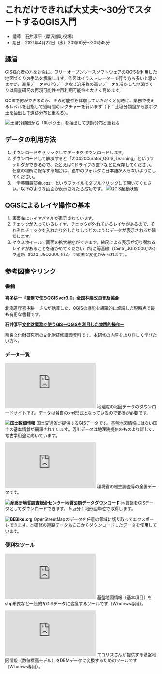 # これだけできれば大丈夫〜30分でスタートするQGIS入門

- 講師　石井淳平（厚沢部町役場）
- 期日　2021年4月22日（水）20時00分〜20時45分

## 趣旨

GIS初心者の方を対象に、フリーオープンソースソフトウェアのQGISを利用した地図づくりの手法を解説します。作図はイラストレーターで行う方も多いと思いますが、測量データやGPSデータなど汎用性の高いデータを活かした地図づくりは調査研究の再現可能性や再利用可能性を大きく高めます。

QGISで何ができるのか、その可能性を体験していただくと同時に、業務で使えるレベルを目指して短時間のレクチャーを行います（下：土壌分類図から黒ボク土を抽出して遺跡分布と重ねる）。

![](/home/ishii/Dropbox/2020年学芸職員部会会計/210322Zoom研修会要項/石井QGIS要項/fig/01_01.png "土壌分類図から「黒ボク土」を抽出して遺跡分布と重ねる")

## データの利用方法

1. ダウンロードをクリックしてデータをダウンロードします。
2. ダウンロードして解凍すると「210420Curator_QGIS_Learning」というフォルダができるので、たとえばCドライブの直下などに保存してください。任意の場所に保存する場合は、途中のフォルダに日本語が入らないようにしてください。
3. 「学芸職員部会.qgz」というファイルをダブルクリックして開いてください。以下のような画面が表示されたら成功です。
![](/home/ishii/Dropbox/2020年学芸職員部会会計/210322Zoom研修会要項/石井QGIS要項/fig/03_01.png "QGIS起動状態")


## QGISによるレイヤ操作の基本

1. 画面左にレイヤパネルが表示されています。
2. チェックが入っているレイヤ、チェックが外れているレイヤがあるので、それぞれチェックを入れたり外したりしてどのようなデータが表示されるか確認します。
3. マウスホイールで画面の拡大縮小ができます。縮尺による表示が切り替わるレイヤがあることを確かめてください（特に等高線（Contr_JGD2000_12k）や道路（road_JGD2000_k12）で顕著な変化がみられます）。


## 参考図書やリンク

### 書籍

**喜多耕一『業務で使うQGIS ver3.0』全国林業改良普及協会**

北海道庁喜多耕一さんが執筆した、QGISの機能を網羅的に解説した現時点で最も有用な書籍です。


**石井淳平[文化財業務で使うGIS－QGISを利用した実践的操作－](file:///tmp/mozilla_ishii0/BB27718418_2_138_194.pdf)**

奈良文化財研究所の文化財研修講義資料です。本研修の内容をより詳しく学びたい方へ。

### データ一覧

**![基盤地図情報](https://fgd.gsi.go.jp/download/menu.php)**
地理院の地図データのダウンロードサイトです。データは独自のxml形式となっているので変換が必要です。


**![国土数値情報](https://nlftp.mlit.go.jp/ksj/)**
国土交通省が提供するGISデータです。基盤地図情報にはない国土の基本情報が網羅されています。河川データは地理院提供のものより詳しく、考古学用途に向いています。


**![環境省自然環境保全基礎調査](http://gis.biodic.go.jp/webgis/sc-023.html)**
環境省の植生調査等の全国データです。


**![産総研地質調査総合センター地質図類データダウンロード](https://gbank.gsj.jp/datastore/)**
地質図をGISデータとしてダウンロードできます。５万分１地形図単位で取得します。


**![BBBike.org](https://extract.bbbike.org/)**
OpenStreetMapのデータを任意の領域に切り取ってエクスポートできます。本研修の道路データもここからダウンロードしたデータを使用しています。

### 便利なツール

**![基盤地図情報ビューア](https://fgd.gsi.go.jp/download/documents.html)**
基盤地図情報（基本項目）をshp形式など一般的なGISデータに変換するツールです（Windows専用）。


**![基盤地図情報 標高DEMデータ変換ツール](https://www.ecoris.co.jp/contents/demtool.html)**
エコリスさんが提供する基盤地図情報（数値標高モデル）をDEMデータに変換するためのツールです（Windows専用）。




